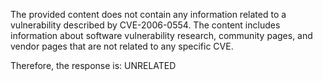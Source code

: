 The provided content does not contain any information related to a vulnerability described by CVE-2006-0554. The content includes information about software vulnerability research, community pages, and vendor pages that are not related to any specific CVE.

Therefore, the response is: UNRELATED